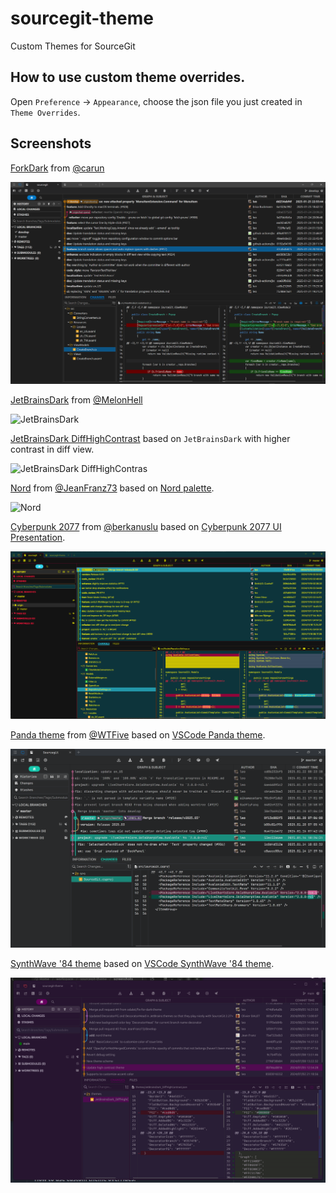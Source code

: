 # sourcegit-theme

Custom Themes for SourceGit

## How to use custom theme overrides.

Open `Preference` -> `Appearance`, choose the json file you just created in `Theme Overrides`.

## Screenshots

[ForkDark](./themes/ForkDark.json) from [@carun](https://github.com/carun)

![ForkDark](screenshots/ForkDark.png)

[JetBrainsDark](./themes/JetBrainsDark.json) from [@MelonHell](https://gist.github.com/MelonHell)

![JetBrainsDark](screenshots/JetBrainsDark.png)

[JetBrainsDark DiffHighContrast](./themes/JetBrainsDark_DiffHighContrast.json) based on `JetBrainsDark` with higher contrast in diff view.

![JetBrainsDark DiffHighContras](screenshots/JetBrainsDark_DiffHighContrast.png)

[Nord](./themes/Nord.json) from [@JeanFranz73](https://gist.github.com/JeanFranz73) based on [Nord palette](https://github.com/nordtheme/nord).

![Nord](screenshots/Nord.png)

[Cyberpunk 2077](./themes/Cyberpunk2077.json) from [@berkanuslu](https://github.com/berkanuslu) based on [Cyberpunk 2077 UI Presentation](https://www.artstation.com/artwork/18mLB8).

![Cyberpunk2077](screenshots/Cyberpunk2077.png)

[Panda theme](./themes/Panda.json) from [@WTFive](https://github.com/wtfive) based on [VSCode Panda theme](https://marketplace.visualstudio.com/items?itemName=tinkertrain.theme-panda).

![Panda theme](screenshots/Panda.png)

[SynthWave '84 theme](./themes/Synthwave84.json) based on [VSCode SynthWave '84 theme](https://marketplace.visualstudio.com/items?itemName=RobbOwen.synthwave-vscode).

![SynthWave '84 theme](screenshots/Synthwave84.png)